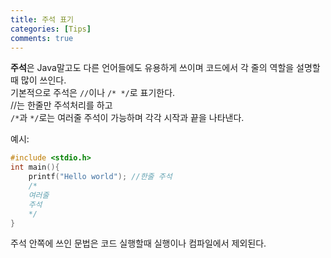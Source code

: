 ```yaml
---
title: 주석 표기
categories: [Tips]
comments: true
---
```


**주석**은 Java말고도 다른 언어들에도 유용하게 쓰이며 코드에서 각 줄의 역할을 설명할때 많이 쓰인다.   
기본적으로 주석은 ```//```이나 ```/* */```로 표기한다.   
//는 한줄만 주석처리를 하고   
```/*```과 ```*/```로는 여러줄 주석이 가능하며 각각 시작과 끝을 나타낸다.   

예시:
```c
#include <stdio.h>
int main(){
    printf("Hello world"); //한줄 주석
    /*
    여러줄
    주석
    */
}
```
주석 안쪽에 쓰인 문법은 코드 실행할때 실행이나 컴파일에서 제외된다.

